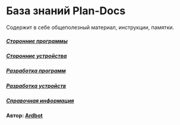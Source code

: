 # База знаний Plan-Docs
Содержит в себе общеполезный материал, инструкции, памятки.

##### [Сторонние программы](projects/soft/soft.md)
##### [Сторонние устройства](projects/device/device.md)
##### [Разработка программ](projects/development/dev_soft.md)
##### [Разработка устройств](projects/development/dev_dev.md)
##### [Справочная информация](projects/info/info.md)
#### Автор: [Ardbot](https://github.com/Ardbot)
